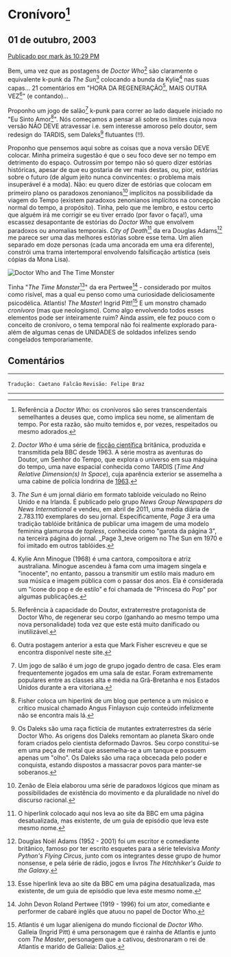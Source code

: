 # Cronívoro[^1]

## 01 de outubro, 2003
[Publicado por mark às 10:29 PM](http://k-punk.abstractdynamics.org/archives/000552.html)

Bem, uma vez 	que as postagens de _Doctor Who_[^2] são claramente o equivalente k-punk da _The Sun_[^3] colocando a bunda da Kylie[^4] nas suas capas… 21 comentários em "HORA DA REGENERAÇÃO[^5], MAIS OUTRA VEZ[^6]" (e contando)...

Proponho um jogo de salão[^7] k-punk para correr ao lado daquele iniciado no "Eu Sinto Amor[^8]". Nós começamos a pensar ali sobre os limites cuja nova versão NÃO DEVE atravessar i.e. sem interesse amoroso pelo doutor, sem redesign do TARDIS, sem Daleks[^9] flutuantes (!!).

Proponho que pensemos aqui sobre as coisas que a nova versão DEVE colocar. Minha primeira sugestão é que o seu foco deve ser no tempo em detrimento do espaço. Outrossim por tempo não só quero dizer estórias históricas, apesar de que eu gostaria de ver mais destas, ou, pior, estórias sobre o futuro (de algum jeito nunca convincentes: o problema mais insuperável é a moda). Não: eu quero dizer de estórias que colocam em primeiro plano os paradoxos zenonianos[^10] implícitos na possibilidade da viagem do Tempo (existem paradoxos zenonianos implícitos na concepção normal do tempo, a propósito). Tinha, pelo que me lembro, e estou certo que alguém irá me corrigir se eu tiver errado (por favor o faça!), uma escassez desapontante de estórias do _Doctor Who_ que envolvem paradoxos ou anomalias temporais. _City of Death_[^11] da era Douglas Adams[^12] me parece ser uma das melhores estórias sobre esse tema. Um alien separado em doze personas (cada uma ancorada em uma era diferente), constrói uma trama intertemporal envolvendo falsificação artística (seis cópias da Mona Lisa).

![Doctor Who and The Time Monster](https://i.ebayimg.com/00/s/NDUwWDI0OQ==/z/ZCoAAOSwgQ9V3gTl/$_32.JPG)

Tinha "_The Time Monster_[^13]" da era Pertwee[^14] - considerado por muitos como risível, mas a qual eu penso como uma curiosidade deliciosamente psicodélica. Atlantis! _The Master_! Ingrid Pitt![^15] E um monstro chamado _cronívoro_ (mas que neologismo). Como algo envolvendo todos esses elementos pode ser inteiramente ruim? Ainda assim, ele fez pouco com o conceito de cronívoro, o tema temporal não foi realmente explorado para-além de algumas cenas de UNIDADES de soldados infelizes sendo congelados temporariamente.

## Comentários

---

```Tradução: Caetano Falcão```
```Revisão: Felipe Braz```

---

[^1]:
     Referência a _Doctor Who_: os cronívoros são seres transcendentais semelhantes a deuses que, como implica seu nome, se alimentam de tempo. Por esta razão, são muito temidos e, por vezes, respeitados ou mesmo adorados.

[^2]:
     _Doctor Who_ é uma série de [ficção científica](https://pt.wikipedia.org/wiki/Fic%C3%A7%C3%A3o_cient%C3%ADfica) britânica, produzida e transmitida pela BBC desde 1963. A série mostra as aventuras do Doutor, um Senhor do Tempo, que explora o universo em sua máquina do tempo, uma nave espacial conhecida como TARDIS (_Time And Relative Dimension(s) In Space_), cuja aparência exterior se assemelha a uma cabine de polícia londrina de [1963](https://pt.wikipedia.org/wiki/1963).

[^3]:
     _The Sun_ é um jornal diário em formato tabloide veiculado no Reino Unido e na Irlanda. É publicado pelo grupo _News Group Newspapers da News International_ e vendeu, em abril de 2011, uma média diária de 2.783.110 exemplares do seu jornal. Especificamente, _Page 3_ era uma tradição tablóide britânica de publicar uma imagem de uma modelo feminina glamurosa de _topless_, conhecida como "garota da página 3", na terceira página do jornal. _Page 3_teve origem no The Sun em 1970 e foi imitado em outros tablóides.

[^4]:
     Kylie Ann Minogue (1968) é uma cantora, compositora e atriz australiana. Minogue ascendeu à fama com uma imagem singela e "inocente", no entanto, passou a transmitir um estilo mais maduro em sua música e imagem pública com o passar dos anos. Ela é considerada um "ícone do pop e de estilo"<sup> </sup>e foi chamada de "Princesa do Pop" por algumas publicações.

[^5]:
     Referência à capacidade do Doutor, extraterrestre protagonista de Doctor Who, de regenerar seu corpo (ganhando ao mesmo tempo uma nova personalidade) toda vez que este está muito danificado ou inutilizável.

[^6]:
     Outra postagem anterior a esta que Mark Fisher escreveu e que se encontra disponível neste site.

[^7]:
     Um jogo de salão é um jogo de grupo jogado dentro de casa. Eles eram frequentemente jogados em uma sala de estar. Foram extremamente populares entre as classes alta e média na Grã-Bretanha e nos Estados Unidos durante a era vitoriana.

[^8]:
     Fisher coloca um hiperlink de um blog que pertence a um músico e crítico musical chamado Angus Finlayson cujo conteúdo infelizmente não se encontra mais lá.

[^9]:
     Os Daleks são uma raça fictícia de mutantes extraterrestres da série Doctor Who. As origens dos Daleks remontam ao planeta Skaro onde foram criados pelo cientista deformado Davros. Seu corpo constitui-se em uma peça de metal que assemelha-se a um tanque e possuem apenas um "olho". Os Daleks são uma raça obcecada pelo poder e conquista, estando dispostos a massacrar povos para manter-se soberanos.

[^10]:
     Zenão de Eleia elaborou uma série de paradoxos lógicos que minam as possibilidades de existência do movimento e da pluralidade no nível do discurso racional.

[^11]:
     O hiperlink colocado aqui nos leva ao site da BBC em uma página desatualizada, mas existente, de um guia de episódio que leva este mesmo nome.

[^12]:
     Douglas Noël Adams (1952 - 2001) foi um escritor e comediante britânico, famoso por ter escrito esquetes para a série televisiva _Monty Python's Flying Circus_, junto com os integrantes desse grupo de humor nonsense, e pela série de rádio, jogos e livros _The Hitchhiker's Guide to the Galaxy_.

[^13]:
     Esse hiperlink leva ao site da BBC em uma página desatualizada, mas existente, de um guia de episódio que leva este mesmo nome.

[^14]:
     John Devon Roland Pertwee (1919 - 1996) foi um ator, comediante e performer de cabaré inglês que atuou no papel de Doctor Who.

[^15]:
     Atlantis é um lugar alienígena do mundo ficcional de _Doctor Who_. Galleia (Ingrid Pitt) é uma personagem que é rainha de Atlantis e junto com _The Master_, personagem que a cativou, destronaram o rei de Atlantis e marido de Galleia: Dalios.
